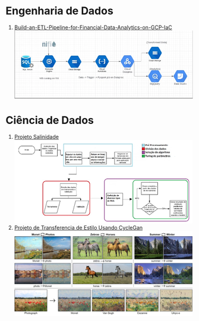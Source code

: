 # Engenharia de Dados
1. [Build-an-ETL-Pipeline-for-Financial-Data-Analytics-on-GCP-IaC](https://github.com/Antonio-Borges-Rufino/Build-an-ETL-Pipeline-for-Financial-Data-Analytics-on-GCP-IaC)
![](https://github.com/Antonio-Borges-Rufino/Build-an-ETL-Pipeline-for-Financial-Data-Analytics-on-GCP-IaC/raw/main/Architecture.webp)

# Ciência de Dados
1. [Projeto Salinidade](https://github.com/Antonio-Borges-Rufino/Projeto_Salinidade)
![](https://github.com/Antonio-Borges-Rufino/Projeto_Salinidade/blob/main/Nova%20pasta/pipeline.jpg)
2. [Projeto de Transferencia de Estilo Usando CycleGan](https://github.com/Antonio-Borges-Rufino/Traducao_Imagem)
![](https://github.com/Antonio-Borges-Rufino/Traducao_Imagem/blob/main/293254426-c58784fe-ac92-46ff-9733-9845b91f9688.png)
